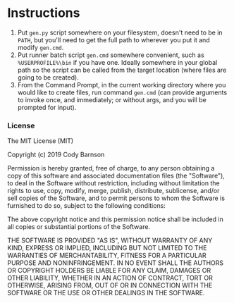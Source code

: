 # Instructions

1. Put `gen.py` script somewhere on your filesystem, doesn't need to be in
   `PATH`, but you'll need to get the full path to wherever you put it and
   modify `gen.cmd`.
2. Put runner batch script `gen.cmd` somewhere convenient, such as
   `%USERPROFILE%\bin` if you have one.  Ideally somewhere in your global path
   so the script can be called from the target location (where files are going
   to be created).
3. From the Command Prompt, in the current working directory where you would
   like to create files, run command `gen.cmd` (can provide arguments to invoke
   once, and immediately; or without args, and you will be prompted for input).

### License

The MIT License (MIT)

Copyright (c) 2019 Cody Barnson

Permission is hereby granted, free of charge, to any person obtaining a
copy of this software and associated documentation files (the "Software"),
to deal in the Software without restriction, including without limitation
the rights to use, copy, modify, merge, publish, distribute, sublicense,
and/or sell copies of the Software, and to permit persons to whom the
Software is furnished to do so, subject to the following conditions:

The above copyright notice and this permission notice shall be included in
all copies or substantial portions of the Software.

THE SOFTWARE IS PROVIDED "AS IS", WITHOUT WARRANTY OF ANY KIND, EXPRESS
OR IMPLIED, INCLUDING BUT NOT LIMITED TO THE WARRANTIES OF MERCHANTABILITY,
FITNESS FOR A PARTICULAR PURPOSE AND NONINFRINGEMENT. IN NO EVENT SHALL THE
AUTHORS OR COPYRIGHT HOLDERS BE LIABLE FOR ANY CLAIM, DAMAGES OR OTHER
LIABILITY, WHETHER IN AN ACTION OF CONTRACT, TORT OR OTHERWISE, ARISING
FROM, OUT OF OR IN CONNECTION WITH THE SOFTWARE OR THE USE OR OTHER
DEALINGS IN THE SOFTWARE.